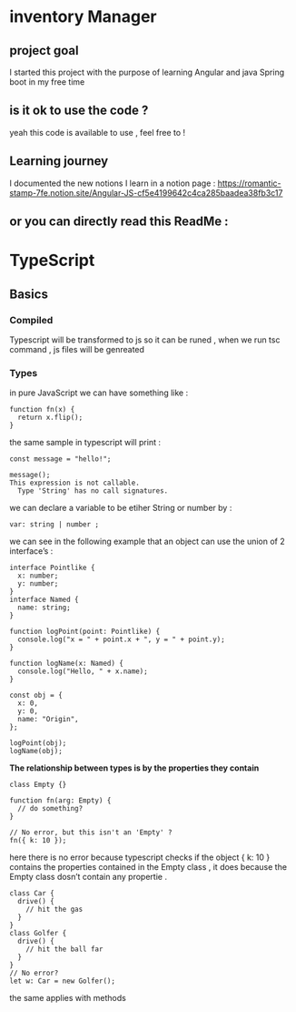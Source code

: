 # inventory Manager 

## project goal

I started this project with the purpose of learning Angular and java Spring boot in my free time

## is it ok to use the code ?

yeah this code is available to use , feel free to !

## Learning journey 

I documented the new notions I learn in a notion page :
https://romantic-stamp-7fe.notion.site/Angular-JS-cf5e4199642c4ca285baadea38fb3c17

or you can directly read this ReadMe :
--------------------------------------------------------------------------------------------------------
# TypeScript
## Basics
### Compiled
Typescript will be transformed to js so it can be runed , when we run tsc command , js files will be genreated 

### Types

in pure JavaScript we can have something like :
```tsx
function fn(x) {
  return x.flip();
}
```
the same sample in typescript will print :
```tsx
const message = "hello!";
 
message();
This expression is not callable.
  Type 'String' has no call signatures.
```




we can declare a variable to be etiher String or number by : 

```tsx
var: string | number ;
```

we can see in the following example that an object can use the union of 2 interface’s :

```tsx
interface Pointlike {
  x: number;
  y: number;
}
interface Named {
  name: string;
}
 
function logPoint(point: Pointlike) {
  console.log("x = " + point.x + ", y = " + point.y);
}
 
function logName(x: Named) {
  console.log("Hello, " + x.name);
}
 
const obj = {
  x: 0,
  y: 0,
  name: "Origin",
};
 
logPoint(obj);
logName(obj);
```

**The relationship between types is by the properties they contain**

```tsx
class Empty {}
 
function fn(arg: Empty) {
  // do something?
}
 
// No error, but this isn't an 'Empty' ?
fn({ k: 10 });
```

here there is no error because typescript checks if the object { k: 10 } contains the properties contained in the Empty class , it does because the Empty class dosn’t contain any propertie .

```tsx
class Car {
  drive() {
    // hit the gas
  }
}
class Golfer {
  drive() {
    // hit the ball far
  }
}
// No error?
let w: Car = new Golfer();
```

the same applies with methods

